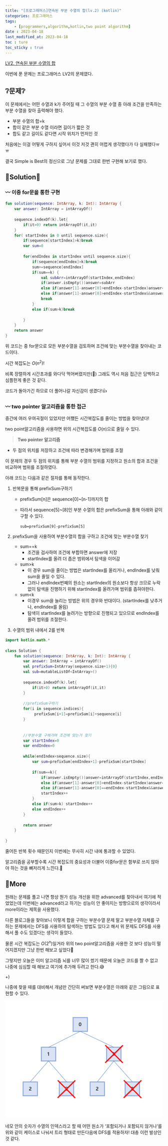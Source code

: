```yaml
---
title: "[프로그래머스]연속된 부분 수열의 합(lv.2) (kotlin)"
categories: 프로그래머스
tags:
    - [programmers,algorithm,kotlin,two point algorithm]
date : 2023-04-18
last_modified_at: 2023-04-18
toc : ture
toc_sticky : true
---
```


[LV2. 연속된 부분 수열의 합](https://school.programmers.co.kr/learn/courses/30/lessons/178870)

이번에 푼 문제는 프로그래머스 LV2의 문제였다.

## ❔문제❔

이 문제에서는 어떤 수열과 k가 주어질 때 그 수열의 부분 수열 중 아래 조건을 만족하는 부분 수열을 찾아 출력해야 했다.

- 부분 수열의 합=k
- 합이 같은 부분 수열 이라면 길이가 짧은 것
- 합도 같고 길이도 같다면 시작 위치가 먼저인 것

처음에는 이걸 어떻게 구하지 싶어서 이것 저것 괜히 어렵게 생각했다가 다 실패했다ㅠㅠ

결국 Simple is Best의 정신으로 그냥 문제를 그대로 한번 구현해 보기로 했다.

## 🙌Solution🙌

### 〰️ 이중 for문을 통한 구현

```kotlin
fun solution(sequence: IntArray, k: Int): IntArray {
    var answer: IntArray = intArrayOf()
    
    sequence.indexOf(k).let{
        if(it>0) return intArrayOf(it,it)
    }  
    for( startIndex in 0 until sequence.size){
        if(sequence[startIndex]>k)break
        var sum=0      
        
        for(endIndex in startIndex until sequence.size){
            if(sequence[endIndex]>k)break
            sum+=sequence[endIndex]
            if(sum==k) {
                val subArr=intArrayOf(startIndex,endIndex)
                if(answer.isEmpty())answer=subArr
                else if(answer[1]-answer[0]>endIndex-startIndex)answer=subArr
                else if(answer[1]-answer[0]>endIndex-startIndex&&answer[0]>startIndex)answer=subArr
                break
            }
            else if(sum>k)break
        
        }
    }     
    return answer
}
```

위 코드는 중 for문으로 모든 부분수열을 검토하며 조건에 맞는 부분수열을 찾아내는 코드이다.

시간 복잡도는 $O(n^2)$!

 비록 장렬하게 시간초과를 와다닥 먹어버렸지만(🥲) 그래도 역시 처음 접근은 담백하고 심플한게 좋은 것 같다.

코드가 돌아가긴 하므로 더 풀어나갈 자신감이 생겼다!👍

### 〰️ two pointer 알고리즘을 통한 접근

중간에 여러 우여곡절이 있었지만 어쨌든 시간복잡도를 줄이는 방법을 찾아냈다!

two point알고리즘을 사용하면 위의 시간복잡도를 $O(n)$으로 줄일 수 있다.

> **Two pointer 알고리즘**
> 
- 두 점의 위치를 저장하고 조건에 따라 변경해가며 범위를 조절

이 문제의 경우 두 점의 위치를 통해 부분 수열의 범위를 지정하고 원소의 합과 조건을 비교하며 범위를 조절하였다.

아래 코드는 다음과 같은 절차를 통해 동작한다.

1. 반복문을 통해 prefixSum구하기
    - prefixSum[n]은 sequence[0]~[n-1]까지의 합
    - 따라서 sequence[5]~[8]인 부분 수열의 합은 prefixSum을 통해 아래와 같이 구할 수 있다.
        
        `sub=prefixSum[9]-prefixSum[5]`
        
2. prefixSum을 사용하여 부분수열의 합을 구하고 조건에 맞는 부분수열 찾기
    - sum==k 
        - 조건을 검사하여 조건에 부합하면 answer에 저장
        - startIndex를 올려 더 좁은 범위에서 탐색을 이어감
    - sum>k 
        - 이 경우 sum을 줄이는 방법은 startIndex를 올리거나, endIndex를 낮춰 sum을 줄일 수 있다.
        - 그러나 endIndex번째의 원소는 startIndex의 원소보다 항상 크므로 누락없이 탐색을 진행하기 위해 startIndex를 올려가며 범위를 좁혀야한다.
    - sum<k
        - 이경우 sum을 늘리는 방법은 위의 경우와 반대이다. (startIndex를 낮추거나, endIndex를 올림)
        - 탐색이 startIndex를 늘려가는 방향으로 진행되고 있으므로 endIndex를 올려 범위를 조절한다.
3. 수열의 범위 내에서 2를 반복

```kotlin
import kotlin.math.*

class Solution {
	fun solution(sequence: IntArray, k: Int): IntArray {
	    var answer: IntArray = intArrayOf()
	    val prefixSum=IntArray(sequence.size+1){0}
	    val sub=mutableListOf<IntArray>()
	    
	    sequence.indexOf(k).let{
	        if(it>0) return intArrayOf(it,it)
	    }
	    
	    //prefixSum구하기
	    for(i in sequence.indices){
	         prefixSum[i+1]=prefixSum[i]+sequence[i]
	    }
	    
	    
	    //부분수열 구해가며 조건에 맞는거 찾기
	    var startIndex=0
	    var endIndex=0
	    
	    while(endIndex<sequence.size){
	        var sum=prefixSum[endIndex+1]-prefixSum[startIndex]
	        
	        if(sum==k){
	            if(answer.isEmpty())answer=intArrayOf(startIndex,endIndex)
	            else if(answer[1]-answer[0]>endIndex-startIndex)answer=intArrayOf(startIndex,endIndex)
	            else if(answer[1]-answer[0]==endIndex-startIndex&&answer[0]>startIndex) answer=intArrayOf(startIndex,endIndex)
	            startIndex++
	        }
	        else if(sum>k) startIndex++
	        else endIndex++
	    }
	    
	    return answer
	}
    
}
```

줄어든 반복 횟수 때문인지 이번에는 무사히 시간 내에 통과할 수 있었다.

알고리즘을 공부할수록 시간 복잡도의 중요성과 더불어 이중for문은 함부로 쓰지 않아야 하는 것을 뼈저리게 느낀다.🥲

## 🚀More

원래는 문제를 풀고 나면 항상 뭔가 성능 개선을 위한 advanced를 찾아내서 여기에 적었었는데 이번에는 advanced라고 하기는 성능이 안 좋아지는 방향으로의 생각이라서 more이라는 제목을 사용했다.

다른 블로그들을 찾아보니 이렇게 합을 구하는 부분수열 문제 말고 부분수열 자체를 구하는 문제에서는 DFS를 사용하여 탐색하는 방법도 있다고 해서 위 문제도 DFS를 사용해서 풀 수도 있겠다는 생각이 들었다.

물론 시간 복잡도는 $O(2^n)$일거라 위의 two point알고리즘을 사용한 것 보다 성능이 떨어지겠지만 그냥 한번 해보고 싶었다🤔

그렇지만 오늘은 이미 알고리즘 뇌를 너무 많이 썼기 때문에 오늘은 코드를 짤 수 없고 나중에 심심할 때 해보고 여기에 추가해 두려고 한다.😅

+)

나중에 찾을 때를 대비해서 개념만 간단히 써보면 부분수열은 아래와 같은 그림으로 표현할 수 있다. 

<img src="/assets/image/programmers/230418_programmers_sum_of_consecutive_subsequence/sub_sequence_tree.png">

네모 안의 숫자가 수열의 인덱스라고 할 때 어떤 원소가 ‘포함되거나 포함되지 않거나’를 위와 같이 케이스로 나눠서 트리 형태로 만든다음에 DFS를 적용하자! 대충 이런 발상인 것 같다.